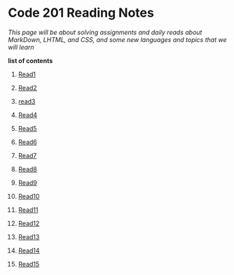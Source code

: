 # Code 201 Reading Notes

*This page will be about solving assignments and daily reads about MarkDown, LHTML, and CSS, and some new languages and topics that we will learn*

**list of contents**

1.  [Read1](https://maisabdalrazeq.github.io/reading-notes2/class-01)

2.  [Read2](https://maisabdalrazeq.github.io/reading-notes2/class-02)

3.  [read3](https://maisabdalrazeq.github.io/reading-notes2/read03)

4.  [Read4](https://maisabdalrazeq.github.io/reading-notes2/read04)

5.  [Read5]()

6.  [Read6]()

7.  [Read7]()

8.  [Read8]()

9.  [Read9]()

10. [Read10]()

11. [Read11]()

12. [Read12]()

13. [Read13]()

14. [Read14]()

15. [Read15]()
